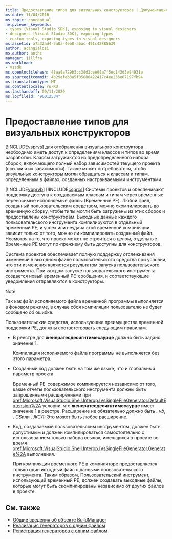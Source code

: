 ```yaml
---
title: Предоставление типов для визуальных конструкторов | Документация Майкрософт
ms.date: 11/04/2016
ms.topic: conceptual
helpviewer_keywords:
- types [Visual Studio SDK], exposing to visual designers
- designers [Visual Studio SDK], exposing types
- custom tools, exposing types to visual designers
ms.assetid: a7a32ad4-3a0a-4eb8-a6ac-491c42885639
author: acangialosi
ms.author: anthc
manager: jillfra
ms.workload:
- vssdk
ms.openlocfilehash: 48aa8a729b5cc38d3cee08a7f5ec143d5e84931a
ms.sourcegitcommit: 4b29efeb3a5f05888422417c4ee236e07197fb94
ms.translationtype: MT
ms.contentlocale: ru-RU
ms.lasthandoff: 09/11/2020
ms.locfileid: "90012534"
---
```

# <a name="expose-types-to-visual-designers"></a>Предоставление типов для визуальных конструкторов
[!INCLUDE[vsprvs](../../code-quality/includes/vsprvs_md.md)] для отображения визуального конструктора необходимо иметь доступ к определениям классов и типов во время разработки. Классы загружаются из предопределенного набора сборок, включающего полный набор зависимостей текущего проекта (ссылки и их зависимости). Также может потребоваться, чтобы визуальные конструкторы могли обращаться к классам и типам, определенным в файлах, созданных настраиваемыми инструментами.

 [!INCLUDE[vbprvb](../../code-quality/includes/vbprvb_md.md)] [!INCLUDE[csprcs](../../data-tools/includes/csprcs_md.md)] Системы проектов и обеспечивают поддержку доступа к создаваемым классам и типам через временные переносимые исполняемые файлы (Временные PE). Любой файл, созданный пользовательским средством, можно скомпилировать во временную сборку, чтобы типы могли быть загружены из этих сборок и предоставлены конструкторам. Выходные данные каждого пользовательского инструмента компилируются в отдельный временный PE, и успех или неудача этой временной компиляции зависит только от того, можно ли компилировать созданный файл. Несмотря на то, что проект может не строиться в целом, отдельные Временные PE могут по-прежнему быть доступны для конструкторов.

 Система проектов обеспечивает полную поддержку отслеживания изменений в выходном файле пользовательского средства при условии, что эти изменения являются результатом запуска пользовательского инструмента. При каждом запуске пользовательского инструмента создается новый временный PE-сообщения, и соответствующие уведомления отправляются в конструкторы.

> [!NOTE]
> Так как файл исполняемого файла временной программы выполняется в фоновом режиме, в случае сбоя компиляции пользователю не будет сообщено об ошибке.

 Пользовательские средства, использующие преимущества временной поддержки PE, должны соответствовать следующим правилам.

- В реестре для **женератесдесигнтимесаурце** должно быть задано значение 1.

     Компиляция исполняемого файла программы не выполняется без этого параметра.

- Созданный код должен быть на том же языке, что и глобальный параметр проекта.

     Временный PE-содержимое компилируется независимо от того, какие отчеты пользовательского инструмента должны быть запрошенными расширениями при <xref:Microsoft.VisualStudio.Shell.Interop.IVsSingleFileGenerator.DefaultExtension%2A> условии, что **женератесдесигнтимесаурце** имеет значение 1 в реестре. Расширение не обязательно должно быть *. vb*, *. CS*или *. ЖСЛ*; Это может быть любое расширение.

- Код, создаваемый пользовательским инструментом, должен быть допустимым и должен компилироваться самостоятельно с использованием только набора ссылок, имеющихся в проекте во время <xref:Microsoft.VisualStudio.Shell.Interop.IVsSingleFileGenerator.Generate%2A> выполнения.

     При компиляции временного PE в компиляторе предоставляется только один исходный файл с данными пользовательского инструмента. Таким образом, Пользовательский инструмент, использующий временный PE, должен создавать выходные файлы, которые могут быть скомпилированы независимо от других файлов в проекте.

## <a name="see-also"></a>См. также
- [Общие сведения об объекте BuildManager](/previous-versions/8f9kffa8(v=vs.140))
- [Реализация генераторов с одним файлом](../../extensibility/internals/implementing-single-file-generators.md)
- [Регистрация генераторов с одним файлом](../../extensibility/internals/registering-single-file-generators.md)